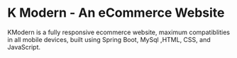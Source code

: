# K Modern - An eCommerce Website
KModern is a fully responsive ecommerce website, maximum compatiblities in all mobile devices, built using Spring Boot, MySql ,HTML, CSS, and JavaScript.
